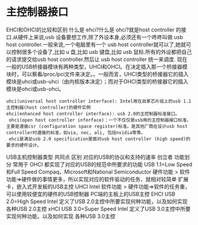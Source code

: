 # 主控制器接口


EHCI和OHCI的比较和区别
   什么是 ehci?什么是 ohci?就是host controller 的接口.从硬件上来说,usb 设备要想工作,除了外设本身,必须还有一个咚咚叫做 usb host controller.一般来说,一个电脑里有一个 usb host controller就可以了,她就可以控制很多个设备了,比如 u 盘,比如 usb 键盘,比如 usb 鼠标.所有的外设都把自己的请求提交给usb host controller.然后让 usb host controller 统一来调度.
   现在一般的USB桥接器模块有两种类型，UHCI和OHCI。在决定插入那一个桥接器模块时，可以察看/proc/pci文件来决定。。一般而言，UHCI类型的桥接器它的插入模块是uhci或usb-uhci（由内核版本决定）；而对于OHCI类型的桥接器它的插入模块是ohci或usb-ohci。

    uhci(universal host controller interface): Intel用在自家芯片组上的usb 1.1主控制器(host controller)的硬件实例
    ehci(enhanced host controller interface): usb 2.0的主控制器标准接口。
     ohci(open host controller inferface)：一个不仅仅是usb用的主控制器接口标准。主要是遵循csr (configuration space register)标准。是其他厂商在设计usb host controller时遵循的标准，如via, nec, ali, 包括nvidia等等。
     ehci是满足usb 2.0 specification里面对usb host controller (high speed)的要求的硬件设计。
	 
	 
USB主机控制器类型	共同点	区别
对应的USB的协议和支持的速率	创立者	功能划分	常用于
OHCI	都实现了对应的USB的规范中所要求的功能	USB 1.1=Low Speed和Full Speed	Compaq，Microsoft和National Semiconductor	硬件功能 > 软件功能⇒硬件做的事情更多，所以实现对应的软件驱动的任务，就相对较简单	扩展卡，嵌入式开发板的USB主控
UHCI	Intel	软件功能 > 硬件功能⇒软件的任务重，可以使用较便宜的硬件的USB控制器	PC端的主板上的USB主控
EHCI	USB 2.0=High Speed	Intel	定义了USB 2.0主控中所要实现何种功能，以及如何实现	各种USB 2.0主控
xHCI	USB 3.0=Super Speed	Intel	定义了USB 3.0主控中所要实现何种功能，以及如何实现	各种USB 3.0主控









